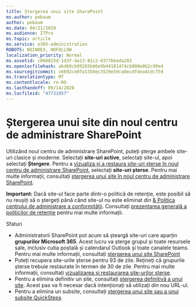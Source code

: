 ```yaml
---
title: Ștergerea unui site SharePoint
ms.author: pebaum
author: pebaum
ms.date: 04/21/2020
ms.audience: ITPro
ms.topic: article
ms.service: o365-administration
ROBOTS: NOINDEX, NOFOLLOW
localization_priority: Normal
ms.assetid: c060815d-1d3f-4a13-81c2-0377bbeda202
ms.openlocfilehash: abd69cb99265b06e9b44181474cb080e0b2c99e4
ms.sourcegitcommit: c6692ce0fa1358ec3529e59ca0ecdfdea4cdc759
ms.translationtype: MT
ms.contentlocale: ro-RO
ms.lasthandoff: 09/14/2020
ms.locfileid: "47731057"
---
```

# <a name="delete-a-site-from-the-new-sharepoint-admin-center"></a>Ștergerea unui site din noul centru de administrare SharePoint

Utilizând noul centru de administrare SharePoint, puteți șterge ambele site-uri clasice și moderne. Selectați **site-uri active**, selectați site-ul, apoi selectați **Ștergere**. Pentru a [vizualiza și a restaura site-uri șterse în noul centru de administrare SharePoint](https://docs.microsoft.com/sharepoint/view-and-restore-deleted-sites-in-new-admin-center), selectați **site-uri șterse**. Pentru mai multe informații, consultați [ștergerea unui site în noul centru de administrare SharePoint](https://docs.microsoft.com/sharepoint/delete-site-collection#delete-a-site-in-the-new-sharepoint-admin-center).

**Important:** Dacă site-ul face parte dintr-o politică de retenție, este posibil să nu reușiți să o ștergeți până când site-ul nu este eliminat din [ &amp; Politica centrului de administrare a conformității](https://protection.office.com/?rfr=AdminCenter#/homepage). Consultați [prezentarea generală a politicilor de retenție](https://docs.microsoft.com/microsoft-365/compliance/retention-policies) pentru mai multe informații. 

Sfaturi
- Administratorii SharePoint pot acum să șteargă site-uri care aparțin **grupurilor Microsoft 365**. Acest lucru va șterge grupul și toate resursele sale, inclusiv cutia poștală și calendarul Outlook și toate canalele teams. Pentru mai multe informații, consultați [ștergerea unui site SharePoint](https://docs.microsoft.com/sharepoint/manage-sites-in-new-admin-center#delete-a-site)
- Puteți recupera site-urile șterse pentru 93 de zile. Rețineți că grupurile șterse trebuie restaurate în termen de 30 de zile. Pentru mai multe informații, consultați [vizualizarea și restaurarea site-urilor șterse](https://docs.microsoft.com/sharepoint/view-and-restore-deleted-sites-in-new-admin-center).
- Pentru a elimina definitiv un site, consultați [ștergerea definitivă a unui site](https://docs.microsoft.com/sharepoint/delete-site-collection#permanently-delete-a-site). Acest pas va fi necesar dacă intenționați să utilizați din nou URL-ul. 
- Pentru a elimina un subsite, consultați [ștergerea unui site sau a unui subsite QuickSteps](https://support.office.com/article/Delete-a-SharePoint-site-or-subsite-bc37b743-0cef-475e-9a8c-8fc4d40179fb#__bkmkshortcut)
